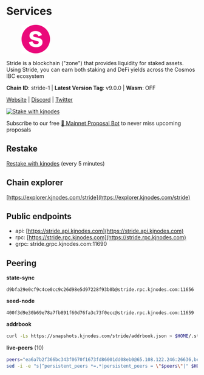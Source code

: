 # Services

<figure><img src="https://raw.githubusercontent.com/kj89/cosmos-images/main/logos/stride.png" alt=""><figcaption></figcaption></figure>

Stride is a blockchain ("zone") that provides liquidity for staked assets.  Using Stride, you can earn both staking and DeFi yields across the Cosmos IBC ecosystem

**Chain ID**: stride-1 | **Latest Version Tag**: v9.0.0 | **Wasm**: OFF

[Website](https://stride.zone) | [Discord](https://discord.gg/mzQZ8dAE7u) | [Twitter](https://twitter.com/stride_zone)

[![Stake with kjnodes](https://i.ibb.co/cr44Q8j/button-stake-with-kjnodes.png)](https://restake.app/stride/stridevaloper1j8gkhtllnp252l6g6zwzea30e7pvzqttr9768n)

Subscribe to our free [🤖 Mainnet Proposal Bot](https://t.me/kjnodes_proposal_bot) to never miss upcoming proposals

## Restake

[Restake with kjnodes](https://restake.app/stride/stridevaloper1j8gkhtllnp252l6g6zwzea30e7pvzqttr9768n) (every 5 minutes)
## Chain explorer
[https://explorer.kjnodes.com/stride](https://explorer.kjnodes.com/stride)

## Public endpoints

* api: [https://stride.api.kjnodes.com](https://stride.api.kjnodes.com)
* rpc: [https://stride.rpc.kjnodes.com](https://stride.rpc.kjnodes.com)
* grpc: stride.grpc.kjnodes.com:11690

## Peering

**state-sync**

```text
d9bfa29e0cf9c4ce0cc9c26d98e5d97228f93b0b@stride.rpc.kjnodes.com:11656
```

**seed-node**

```text
400f3d9e30b69e78a7fb891f60d76fa3c73f0ecc@stride.rpc.kjnodes.com:11659
```

**addrbook**
```bash
curl -Ls https://snapshots.kjnodes.com/stride/addrbook.json > $HOME/.stride/config/addrbook.json
```

**live-peers** (10)
```bash
peers="ea6a7b2f366bc343f0670f1673fd86001dd08eb0@65.108.122.246:26636,be546a9a1b8b664a32ad5f45fa1d4087b44e0f83@135.181.214.120:26656,c948379b649bc6609557dd74f5a4e70716f100ea@51.210.240.201:10456,d9bfa29e0cf9c4ce0cc9c26d98e5d97228f93b0b@65.109.88.38:11656,b212d5740b2e11e54f56b072dc13b6134650cfb5@164.152.160.97:26656,df3f533e6b9776c11f08da804edcb810cbdd2080@65.108.234.23:12256,166da4de977381ea8853986be11dbb470d9dc2ba@149.202.72.186:26639,d041196a1a36091605448fc65181408ccc1d5da1@65.109.122.105:26656,87a7a8cc67967d0ede5d68a1477c44a40a8705f7@108.165.178.242:26653,bf0f5782650ddbf8121543b94705e5849f87120a@130.211.230.106:26656"
sed -i -e "s|^persistent_peers *=.*|persistent_peers = \"$peers\"|" $HOME/.stride/config/config.toml
```
